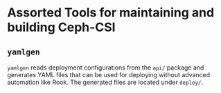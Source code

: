 # Assorted Tools for maintaining and building Ceph-CSI

## `yamlgen`

`yamlgen` reads deployment configurations from the `api/` package and generates
YAML files that can be used for deploying without advanced automation like
Rook. The generated files are located under `deploy/`.
